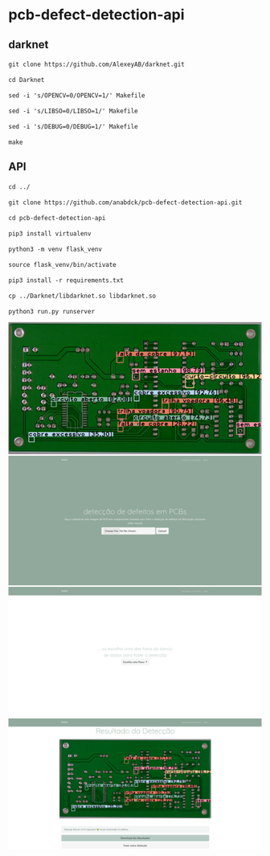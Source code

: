 # pcb-defect-detection-api

## darknet
`git clone https://github.com/AlexeyAB/darknet.git`

`cd Darknet`

`sed -i 's/OPENCV=0/OPENCV=1/' Makefile`

`sed -i 's/LIBSO=0/LIBSO=1/' Makefile`

`sed -i 's/DEBUG=0/DEBUG=1/' Makefile`

`make`


## API
`cd ../`

`git clone https://github.com/anabdck/pcb-defect-detection-api.git`

`cd pcb-defect-detection-api`

`pip3 install virtualenv`

`python3 -m venv flask_venv`

`source flask_venv/bin/activate`

`pip3 install -r requirements.txt`

`cp ../Darknet/libdarknet.so libdarknet.so`

`python3 run.py runserver`

![4](/app/static/4.jpg)
![1](/app/static/1.png)
![2](/app/static/2.png)
![3](/app/static/3.png)
